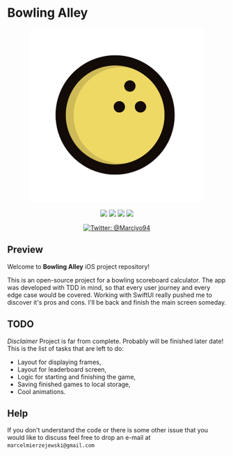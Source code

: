 <p align="center">
  <h1>Bowling Alley</h1>
</p>

<p align="center">
    <img src="Logo.png" width="400" max-width="90%" alt="Bowling Alley Logo" />
</p>

<p align="center">
    <img src="https://img.shields.io/badge/Swift-5.2-orange.svg?style=flat" />
    <img src="https://img.shields.io/badge/iOS-13.0+-informational.svg?style=flat" />
    <img src="https://img.shields.io/badge/Updated-13.09.2020-red.svg?style=flat" />
    <img src="https://img.shields.io/badge/Release-0.0.1-critical.svg?style=flat" />
</p>

<p align="center">
<a href="https://twitter.com/Marciyo94">
    <img src="https://img.shields.io/badge/Twitter-@Marciyo94-blue.svg?style=social&logo=Twitter" alt="Twitter: @Marciyo94" />
</a>
</p>


## Preview

Welcome to **Bowling Alley** iOS project repository!

This is an open-source project for a bowling scoreboard calculator. 
The app was developed with TDD in mind, so that every user journey and every edge case would be covered. 
Working with SwiftUI really pushed me to discover it's pros and cons. I'll be back and finish the main screen someday.

##  TODO

*Disclaimer*
Project is far from complete. Probably will be finished later date!
This is the list of tasks that are left to do:
- Layout for displaying frames,
- Layout for leaderboard screen,
- Logic for starting and finishing the game,
- Saving finished games to local storage,
- Cool animations.

## Help

If you don't understand the code or there is some other issue that you would like to discuss feel free to drop an e-mail at
`marcelmierzejewski@gmail.com`
